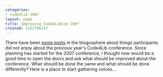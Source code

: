 ```yaml
---
categories:
- code4lib 2007
layout: page
title: Improving Code4LibCon 200*
created: 1151796157
---
```

There have been <a href="http://www.librarywebchic.net/wordpress/2006/07/01/on-being-the-library-web-chic/">some posts</a> in the blogosphere about things participants did not enjoy about the previous year's Code4Lib conference.  Since planning has started for the 2007 conference, I thought now would be a good time to open the doors and ask what should be improved about the conference.  What should be done the same and what should be done differently?  Here is a place to start gathering voices...
